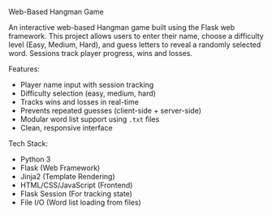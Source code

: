 Web-Based Hangman Game 

An interactive web-based Hangman game built using the Flask web framework.
This project allows users to enter their name, choose a difficulty level (Easy, Medium, Hard), and guess letters to reveal a randomly selected word. 
Sessions track player progress, wins and losses.

 Features:
- Player name input with session tracking
- Difficulty selection (easy, medium, hard)
- Tracks wins and losses in real-time
- Prevents repeated guesses (client-side + server-side)
- Modular word list support using `.txt` files
- Clean, responsive interface

Tech Stack:
- Python 3
- Flask (Web Framework)
- Jinja2 (Template Rendering)
- HTML/CSS/JavaScript (Frontend)
- Flask Session (For tracking state)
- File I/O (Word list loading from files)


